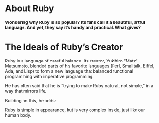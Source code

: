 # About Ruby

#### Wondering why Ruby is so popular? Its fans call it a beautiful, artful language. And yet, they say it’s handy and practical. What gives?

# The Ideals of Ruby’s Creator

Ruby is a language of careful balance. Its creator, Yukihiro “Matz” Matsumoto, blended parts of his favorite languages (Perl, Smalltalk, Eiffel, Ada, and Lisp) to form a new language that balanced functional programming with imperative programming.

He has often said that he is “trying to make Ruby natural, not simple,” in a way that mirrors life.

Building on this, he adds:

Ruby is simple in appearance, but is very complex inside, just like our human body.
